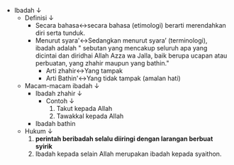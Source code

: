 - Ibadah ↓ 
    - Definisi ↓ 
        - Secara bahasa↔secara bahasa (etimologi) berarti merendahkan diri serta tunduk.
        - Menurut syara'↔Sedangkan menurut syara’ (terminologi), ibadah adalah " sebutan yang mencakup seluruh apa yang dicintai dan diridhai Allah Azza wa Jalla, baik berupa ucapan atau perbuatan, yang zhahir maupun yang bathin."
            - Arti zhahir↔Yang tampak
            - Arti Bathin'↔Yang tidak tampak (amalan hati)
    - Macam-macam ibadah ↓ 
        - Ibadah zhahir ↓ 
            - Contoh ↓ 
                1. Takut kepada Allah
                2. Tawakkal kepada Allah
        - Ibadah bathin
    - Hukum ↓ 
        1. **perintah beribadah selalu diiringi dengan larangan berbuat syirik**
        2. Ibadah kepada selain Allah merupakan ibadah kepada syaithon.
